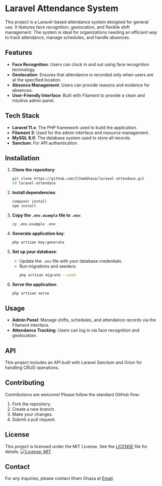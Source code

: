 # Laravel Attendance System

This project is a Laravel-based attendance system designed for general use. It features face recognition, geolocation, and flexible shift management. The system is ideal for organizations needing an efficient way to track attendance, manage schedules, and handle absences.

## Features

- **Face Recognition**: Users can clock in and out using face recognition technology.
- **Geolocation**: Ensures that attendance is recorded only when users are at the specified location.
- **Absence Management**: Users can provide reasons and evidence for absences.
- **User-Friendly Interface**: Built with Filament to provide a clean and intuitive admin panel.

## Tech Stack

- **Laravel 11.x**: The PHP framework used to build the application.
- **Filament 3**: Used for the admin interface and resource management.
- **MySQL 8.0**: The database system used to store all records.
- **Sanctum**: For API authentication.

## Installation

1. **Clone the repository**:
   ```bash
   git clone https://github.com/IlhamGhaza/laravel-attendace.git
   cd laravel-attendace
   ```

2. **Install dependencies**:
   ```bash
   composer install
   npm install
   ```

3. **Copy the `.env.example` file to `.env`**:
   ```bash
   cp .env.example .env
   ```

4. **Generate application key**:
   ```bash
   php artisan key:generate
   ```

5. **Set up your database**:
   - Update the `.env` file with your database credentials.
   - Run migrations and seeders:
     ```bash
     php artisan migrate --seed
     ```

6. **Serve the application**:
   ```bash
   php artisan serve
   ```

## Usage

- **Admin Panel**: Manage shifts, schedules, and attendance records via the Filament interface.
- **Attendance Tracking**: Users can log in via face recognition and geolocation.

## API

This project includes an API built with Laravel Sanctum and Orion for handling CRUD operations.

## Contributing

Contributions are welcome! Please follow the standard GitHub flow:

1. Fork the repository.
2. Create a new branch.
3. Make your changes.
4. Submit a pull request.

## License

This project is licensed under the MIT License. See the [LICENSE](LICENSE) file for details.
[![License: MIT](https://img.shields.io/badge/License-MIT-yellow.svg)](https://opensource.org/licenses/MIT)


## Contact

For any inquiries, please contact Ilham Ghaza at [Email](cb7ezeur@selenakuyang.anonaddy.com).


